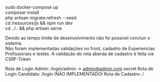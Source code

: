 sudo docker-compose up    
composer install  
php artisan migrate:refresh --seed   
cd /resources/js && npm run dev   
cd ../.. && php artisan serve  
  
Devido ao tempo limite de desenvolvimento não foi possível concluir o sistema.  
Não foram implementadas validações no front, cadastro de Experiencias Profissionais e testes.
A validação do rota aberda de cadastro é feita via CSRF-Token  
  
Rota de Login Admin: /login/admin -> admin@admin.com secret
Rota de Login Candidato: /login (NÃO IMPLEMENTADO)
Rota de Cadastro: /
  